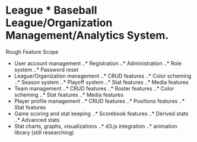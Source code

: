 # League * Baseball League/Organization Management/Analytics System.
Rough Feature Scope
* User account management
..* Registration
..* Administration
..* Role system
..* Password reset
* League/Organization management
..* CRUD features
..* Color scheming
..* Season system
..* Playoff system
..* Stat features
..* Media features
* Team management
..* CRUD features
..* Roster features
..* Color scheming
..* Stat features
..* Media features
* Player profile management
..* CRUD features
..* Positions features
..* Stat features
* Game scoring and stat keeping
..* Scorebook features
..* Derived stats
..* Advanced stats
* Stat charts, graphs, visualizations
..* d3.js integration
..* animation library (still researching)
